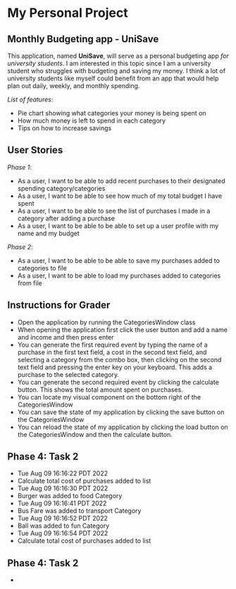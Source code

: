 # My Personal Project

## Monthly Budgeting app - UniSave

This application, named **UniSave**, will serve as a personal budgeting app *for 
university students*. I am interested in this topic since I am 
a university student who struggles with budgeting and saving 
my money. I think a lot of university students like myself 
could benefit from an app that would help plan out daily, 
weekly, and monthly spending. 

*List of features*:
- Pie chart showing what categories your money is being spent on
- How much money is left to spend in each category
- Tips on how to increase savings 

## User Stories 

*Phase 1*:
- As a user, I want to be able to add recent purchases to their designated spending category/categories
- As a user, I want to be able to see how much of my total budget I have spent  
- As a user, I want to be able to see the list of purchases I made in a category after adding a purchase 
- As a user, I want to be able to be able to set up a user profile with my name and my budget 

*Phase 2*:
- As a user, I want to be able to be able to save my purchases added to categories to file
- As a user, I want to be able to load my purchases added to categories from file 

## Instructions for Grader
- Open the application by running the CategoriesWindow class
- When opening the application first click the user button and add a name and income and then press enter
- You can generate the first required event by typing the name of a purchase in the first text field, a cost in the second text field, and selecting a category from the combo box, then clicking on the second text field and pressing the enter key on your keyboard. This adds a purchase to the selected category.
- You can generate the second required event by clicking the calculate button. This shows the total amount spent on purchases. 
- You can locate my visual component on the bottom right of the CategoriesWindow
- You can save the state of my application by clicking the save button on the CategoriesWindow
- You can reload the state of my application by clicking the load button on the CategoriesWindow and then the calculate button.

## Phase 4: Task 2
- Tue Aug 09 16:16:22 PDT 2022
- Calculate total cost of purchases added to list
- Tue Aug 09 16:16:30 PDT 2022
- Burger was added to food Category
- Tue Aug 09 16:16:41 PDT 2022
- Bus Fare was added to transport Category
- Tue Aug 09 16:16:52 PDT 2022
- Ball was added to fun Category
- Tue Aug 09 16:16:54 PDT 2022
- Calculate total cost of purchases added to list

## Phase 4: Task 2
- 
